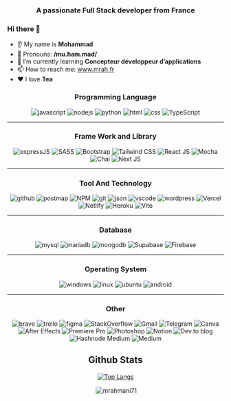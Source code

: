 <h3 align="center">A passionate Full Stack developer from France</h3>

### Hi there 👋
* 👂 My name is **Mohammad**
* 🤵 Pronouns: **/mu.ħam.mad/**
* 🌱 I’m currently learning **Concepteur développeur d’applications**
* 📫 How to reach me: www.mrah.fr
* ❤️ I love **Tea**

<div align="center"> 

### Programming Language
![javascript](https://img.shields.io/badge/JavaScript-323330?style=for-the-badge&logo=javascript&logoColor=F7DF1E)
![nodejs](https://img.shields.io/badge/Node.js-339933?style=for-the-badge&logo=nodedotjs&logoColor=white)
![python](https://img.shields.io/badge/Python-FFD43B?style=for-the-badge&logo=python&logoColor=darkgreen)
![html](https://img.shields.io/badge/HTML5-E34F26?style=for-the-badge&logo=html5&logoColor=white)
![css](https://img.shields.io/badge/CSS3-1572B6?style=for-the-badge&logo=css3&logoColor=white)
![TypeScript](https://img.shields.io/badge/typescript-%23007ACC.svg?style=for-the-badge&logo=typescript&logoColor=white)
 ***
 
### Frame Work and Library
![expressJS](https://img.shields.io/badge/Express.js-000000?style=for-the-badge&logo=express&logoColor=white)
![SASS](https://img.shields.io/badge/Sass-CC6699?style=for-the-badge&logo=sass&logoColor=white)
![Bootstrap](https://img.shields.io/badge/Bootstrap-563D7C?style=for-the-badge&logo=bootstrap&logoColor=white)
![Tailwind CSS](https://img.shields.io/badge/Tailwind_CSS-38B2AC?style=for-the-badge&logo=tailwind-css&logoColor=white)
![React JS](https://img.shields.io/badge/React-20232A?style=for-the-badge&logo=react&logoColor=61DAFB)
![Mocha](https://img.shields.io/badge/mocha.js-323330?style=for-the-badge&logo=mocha&logoColor=Brown)
![Chai](https://img.shields.io/badge/chai.js-323330?style=for-the-badge&logo=chai&logoColor=red)
![Next JS](https://img.shields.io/badge/Next-black?style=for-the-badge&logo=next.js&logoColor=white)
 ***
 
### Tool And Technology
![github](https://img.shields.io/badge/GitHub-000000?style=for-the-badge&logo=GitHub&logoColor=white)
![postmap](https://img.shields.io/badge/Postman-FF6C37?style=for-the-badge&logo=Postman&logoColor=white)
![NPM](https://img.shields.io/badge/npm-CB3837?style=for-the-badge&logo=npm&logoColor=white)
![git](https://img.shields.io/badge/GIT-E44C30?style=for-the-badge&logo=git&logoColor=white)
![json](https://img.shields.io/badge/json-5E5C5C?style=for-the-badge&logo=json&logoColor=white)
![vscode](https://img.shields.io/badge/Visual_Studio_Code-0078D4?style=for-the-badge&logo=visual%20studio%20code&logoColor=white)
![wordpress](https://img.shields.io/badge/Wordpress-21759B?style=for-the-badge&logo=wordpress&logoColor=white)
![Vercel](https://img.shields.io/badge/Vercel-000000?style=for-the-badge&logo=vercel&logoColor=white)
![Netlify](https://img.shields.io/badge/Netlify-00C7B7?style=for-the-badge&logo=netlify&logoColor=white)
![Heroku](https://img.shields.io/badge/Heroku-430098?style=for-the-badge&logo=heroku&logoColor=white)
![Vite](https://img.shields.io/badge/vite-%23646CFF.svg?style=for-the-badge&logo=vite&logoColor=white)
 ***
  
### Database
![mysql](https://img.shields.io/badge/MySQL-005C84?style=for-the-badge&logo=mysql&logoColor=white)
![mariadb](https://img.shields.io/badge/MariaDB-003545?style=for-the-badge&logo=mariadb&logoColor=white)
![mongodb](https://img.shields.io/badge/MongoDB-4EA94B?style=for-the-badge&logo=mongodb&logoColor=white)
![Supabase](https://img.shields.io/badge/Supabase-3ECF8E?style=for-the-badge&logo=supabase&logoColor=white)
![Firebase](https://img.shields.io/badge/Firebase-039BE5?style=for-the-badge&logo=Firebase&logoColor=white)
 ***
 
### Operating System
![windows](https://img.shields.io/badge/Windows-0078D6?style=for-the-badge&logo=windows&logoColor=white`)
![linux](https://img.shields.io/badge/Linux-FCC624?style=for-the-badge&logo=linux&logoColor=black)
![ubuntu](https://img.shields.io/badge/Ubuntu-E95420?style=for-the-badge&logo=ubuntu&logoColor=white)
![android](https://img.shields.io/badge/Android-3DDC84?style=for-the-badge&logo=android&logoColor=white)
 
 ***
 
 ### Other
 ![brave](https://img.shields.io/badge/Brave-FF1B2D?style=for-the-badge&logo=Brave&logoColor=white)
 ![trello](https://img.shields.io/badge/Trello-0052CC?style=for-the-badge&logo=trello&logoColor=white)
 ![figma](https://img.shields.io/badge/Figma-F24E1E?style=for-the-badge&logo=figma&logoColor=white)
 ![StackOverflow](https://img.shields.io/badge/Stack_Overflow-FE7A16?style=for-the-badge&logo=stack-overflow&logoColor=white)
 ![Gmail](https://img.shields.io/badge/Gmail-D14836?style=for-the-badge&logo=gmail&logoColor=white)
 ![Telegram](https://img.shields.io/badge/Telegram-2CA5E0?style=for-the-badge&logo=telegram&logoColor=white)
 ![Canva](https://img.shields.io/badge/Canva-%2300C4CC.svg?&style=for-the-badge&logo=Canva&logoColor=white)
 ![After Effects](https://aleen42.github.io/badges/src/after_effects.svg)
 ![Premiere Pro](https://aleen42.github.io/badges/src/premiere.svg)
 ![Photoshop](https://aleen42.github.io/badges/src/photoshop.svg)
 ![Notion](https://img.shields.io/badge/Notion-000000?style=for-the-badge&logo=notion&logoColor=white)
 ![Dev.to blog](https://img.shields.io/badge/dev.to-0A0A0A?style=for-the-badge&logo=dev.to&logoColor=white)
 ![Hashnode](https://img.shields.io/badge/Hashnode-2962FF?style=for-the-badge&logo=hashnode&logoColor=white)
 Medium 	![Medium](https://img.shields.io/badge/Medium-12100E?style=for-the-badge&logo=medium&logoColor=white)
## Github Stats
[![Top Langs](https://github-readme-stats.vercel.app/api/top-langs/?username=anuraghazra&langs_count=8)](https://github.com/anuraghazra/github-readme-stats)
<p>&nbsp;<img align="center" src="https://github-readme-stats.vercel.app/api?username=mrahmani71&show_icons=true&locale=en" alt="mrahmani71" /></p>

 </div>
